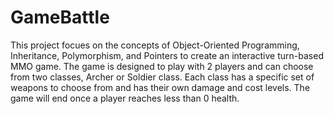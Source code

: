 # GameBattle
This project focues on the concepts of Object-Oriented Programming, Inheritance, Polymorphism, and Pointers to create an interactive turn-based MMO game. The game is designed to play with 2 players and can choose from two classes, Archer or Soldier class. Each class has a specific set of weapons to choose from and has their own damage and cost levels. The game will end once a player reaches less than 0 health.
